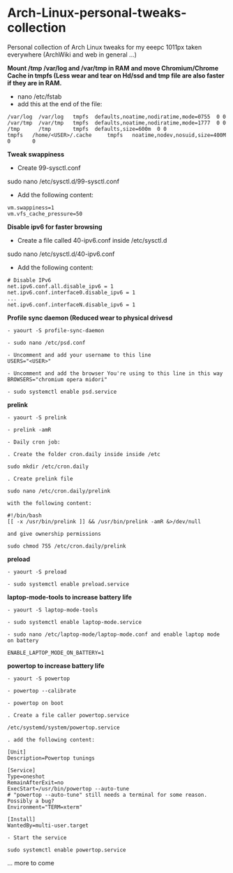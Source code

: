 Arch-Linux-personal-tweaks-collection
=====================================

Personal collection of Arch Linux tweaks for my eeepc 1011px taken everywhere (ArchWiki and web in general ...)


**Mount /tmp /var/log and /var/tmp in RAM and move Chromium/Chrome Cache in tmpfs (Less wear and tear on Hd/ssd and tmp file are also faster if they are in RAM.**

- nano /etc/fstab
- add this at the end of the file:
```
/var/log  /var/log   tmpfs  defaults,noatime,nodiratime,mode=0755  0 0
/var/tmp  /var/tmp   tmpfs  defaults,noatime,nodiratime,mode=1777  0 0
/tmp      /tmp       tmpfs  defaults,size=600m  0 0
tmpfs   /home/<USER>/.cache     tmpfs   noatime,nodev,nosuid,size=400M  0       0
```

**Tweak swappiness**

- Create 99-sysctl.conf

sudo nano /etc/sysctl.d/99-sysctl.conf

- Add the following content:
```
vm.swappiness=1 
vm.vfs_cache_pressure=50
```

**Disable ipv6 for faster browsing**

- Create a file called 40-ipv6.conf inside /etc/sysctl.d 

sudo nano /etc/sysctl.d/40-ipv6.conf

- Add the following content:
```
# Disable IPv6
net.ipv6.conf.all.disable_ipv6 = 1
net.ipv6.conf.interface0.disable_ipv6 = 1
...
net.ipv6.conf.interfaceN.disable_ipv6 = 1
```

**Profile sync daemon (Reduced wear to physical drivesd**
```
- yaourt -S profile-sync-daemon

- sudo nano /etc/psd.conf

- Uncomment and add your username to this line
USERS="<USER>"

- Uncomment and add the browser You're using to this line in this way
BROWSERS="chromium opera midori"

- sudo systemctl enable psd.service
```

**prelink**
```
- yaourt -S prelink

- prelink -amR

- Daily cron job:

. Create the folder cron.daily inside inside /etc

sudo mkdir /etc/cron.daily

. Create prelink file 

sudo nano /etc/cron.daily/prelink

with the following content:

#!/bin/bash
[[ -x /usr/bin/prelink ]] && /usr/bin/prelink -amR &>/dev/null

and give ownership permissions

sudo chmod 755 /etc/cron.daily/prelink
```

**preload**
```
- yaourt -S preload

- sudo systemctl enable preload.service
```

**laptop-mode-tools to increase battery life**
```
- yaourt -S laptop-mode-tools 

- sudo systemctl enable laptop-mode.service

- sudo nano /etc/laptop-mode/laptop-mode.conf and enable laptop mode on battery

ENABLE_LAPTOP_MODE_ON_BATTERY=1
```

**powertop to increase battery life**
```
- yaourt -S powertop

- powertop --calibrate

- powertop on boot

. Create a file caller powertop.service

/etc/systemd/system/powertop.service

. add the following content:

[Unit]
Description=Powertop tunings

[Service]
Type=oneshot
RemainAfterExit=no
ExecStart=/usr/bin/powertop --auto-tune
# "powertop --auto-tune" still needs a terminal for some reason. Possibly a bug?
Environment="TERM=xterm"

[Install]
WantedBy=multi-user.target

- Start the service

sudo systemctl enable powertop.service
```


... more to come


